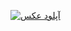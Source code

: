 <a href="https://uupload.ir/view/screenshot_(101)_zer2.png" target="_blank"><img src="https://s6.uupload.ir/files/screenshot_(101)_zer2_thumb.png" border="0" alt="آپلود عکس" /></a>